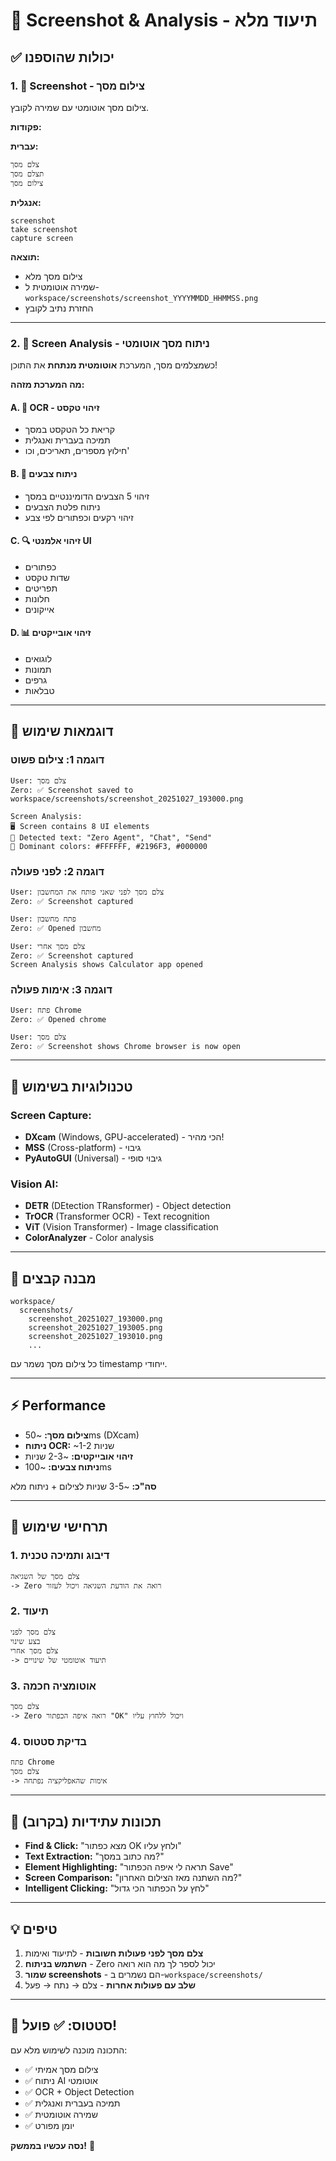 # 📸 Screenshot & Analysis - תיעוד מלא

## ✅ יכולות שהוספנו

### **1. 📸 Screenshot - צילום מסך**
צילום מסך אוטומטי עם שמירה לקובץ.

**פקודות:**

**עברית:**
```
צלם מסך
תצלם מסך
צילום מסך
```

**אנגלית:**
```
screenshot
take screenshot
capture screen
```

**תוצאה:**
- צילום מסך מלא
- שמירה אוטומטית ל-`workspace/screenshots/screenshot_YYYYMMDD_HHMMSS.png`
- החזרת נתיב לקובץ

---

### **2. 🤖 Screen Analysis - ניתוח מסך אוטומטי**

כשמצלמים מסך, המערכת **אוטומטית מנתחת** את התוכן!

**מה המערכת מזהה:**

#### **A. 📝 OCR - זיהוי טקסט**
- קריאת כל הטקסט במסך
- תמיכה בעברית ואנגלית
- חילוץ מספרים, תאריכים, וכו'

#### **B. 🎨 ניתוח צבעים**
- זיהוי 5 הצבעים הדומיננטיים במסך
- ניתוח פלטת הצבעים
- זיהוי רקעים וכפתורים לפי צבע

#### **C. 🔍 זיהוי אלמנטי UI**
- כפתורים
- שדות טקסט
- תפריטים
- חלונות
- אייקונים

#### **D. 📊 זיהוי אובייקטים**
- לוגואים
- תמונות
- גרפים
- טבלאות

---

## 🎯 דוגמאות שימוש

### **דוגמה 1: צילום פשוט**
```
User: צלם מסך
Zero: ✅ Screenshot saved to workspace/screenshots/screenshot_20251027_193000.png

Screen Analysis:
🖥️ Screen contains 8 UI elements
📝 Detected text: "Zero Agent", "Chat", "Send"
🎨 Dominant colors: #FFFFFF, #2196F3, #000000
```

### **דוגמה 2: לפני פעולה**
```
User: צלם מסך לפני שאני פותח את המחשבון
Zero: ✅ Screenshot captured

User: פתח מחשבון
Zero: ✅ Opened מחשבון

User: צלם מסך אחרי
Zero: ✅ Screenshot captured
Screen Analysis shows Calculator app opened
```

### **דוגמה 3: אימות פעולה**
```
User: פתח Chrome
Zero: ✅ Opened chrome

User: צלם מסך
Zero: ✅ Screenshot shows Chrome browser is now open
```

---

## 🔧 טכנולוגיות בשימוש

### **Screen Capture:**
- **DXcam** (Windows, GPU-accelerated) - הכי מהיר!
- **MSS** (Cross-platform) - גיבוי
- **PyAutoGUI** (Universal) - גיבוי סופי

### **Vision AI:**
- **DETR** (DEtection TRansformer) - Object detection
- **TrOCR** (Transformer OCR) - Text recognition
- **ViT** (Vision Transformer) - Image classification
- **ColorAnalyzer** - Color analysis

---

## 📁 מבנה קבצים

```
workspace/
  screenshots/
    screenshot_20251027_193000.png
    screenshot_20251027_193005.png
    screenshot_20251027_193010.png
    ...
```

כל צילום מסך נשמר עם timestamp ייחודי.

---

## ⚡ Performance

- **צילום מסך:** ~50ms (DXcam)
- **ניתוח OCR:** ~1-2 שניות
- **זיהוי אובייקטים:** ~2-3 שניות
- **ניתוח צבעים:** ~100ms

**סה"כ:** ~3-5 שניות לצילום + ניתוח מלא

---

## 🎪 תרחישי שימוש

### **1. דיבוג ותמיכה טכנית**
```
צלם מסך של השגיאה
-> Zero רואה את הודעת השגיאה ויכול לעזור
```

### **2. תיעוד**
```
צלם מסך לפני
בצע שינוי
צלם מסך אחרי
-> תיעוד אוטומטי של שינויים
```

### **3. אוטומציה חכמה**
```
צלם מסך
-> Zero רואה איפה הכפתור "OK" ויכול ללחוץ עליו
```

### **4. בדיקת סטטוס**
```
פתח Chrome
צלם מסך
-> אימות שהאפליקציה נפתחה
```

---

## 🚀 תכונות עתידיות (בקרוב)

- **Find & Click:** "מצא כפתור OK ולחץ עליו"
- **Text Extraction:** "מה כתוב במסך?"
- **Element Highlighting:** "תראה לי איפה הכפתור Save"
- **Screen Comparison:** "מה השתנה מאז הצילום האחרון?"
- **Intelligent Clicking:** "לחץ על הכפתור הכי גדול"

---

## 💡 טיפים

1. **צלם מסך לפני פעולות חשובות** - לתיעוד ואימות
2. **השתמש בניתוח** - Zero יכול לספר לך מה הוא רואה
3. **שמור screenshots** - הם נשמרים ב-`workspace/screenshots/`
4. **שלב עם פעולות אחרות** - צלם → נתח → פעל

---

## 🎉 סטטוס: **✅ פועל!**

התכונה מוכנה לשימוש מלא עם:
- ✅ צילום מסך אמיתי
- ✅ ניתוח AI אוטומטי
- ✅ OCR + Object Detection
- ✅ תמיכה בעברית ואנגלית
- ✅ שמירה אוטומטית
- ✅ יומן מפורט

**נסה עכשיו בממשק!** 🚀

